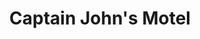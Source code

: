---
photo_name: /img/Capt-Johns.jpg
photo_alt: Captain John's Motel in Charleston, OR
title: Captain John's Motel
property_name: Captain John's Motel
property_category: '1'
address:
  street: 63360 Kingfisher Drive
  street2: 
  city: Charleston
  state: OR
  zip: '97420'
phone_toll_free: 
phone_local: 541-888-4041
units: '44'
cost: '2'
property_description: >-
  Located near the Charleston Marina, Captain John’s offers comfortable rooms with refrigerators and microwaves, free wi-fi, free boat parking, fish cleaning stations and is pet friendly. Weekly rates available.
website: 'http://www.captjohnsmotel.com'
amenityList: 
  - amenitySelect: '5'
  - amenitySelect: '6'
  - amenitySelect: '7'
  - amenitySelect: '9'
---